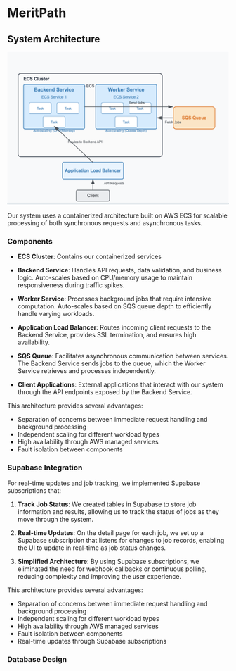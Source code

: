 # MeritPath

## System Architecture
![System Architecture Diagram](docs/static/img/architecture.png)

Our system uses a containerized architecture built on AWS ECS for scalable processing of both synchronous requests and asynchronous tasks.

### Components

- **ECS Cluster**: Contains our containerized services
 - **Backend Service**: Handles API requests, data validation, and business logic. Auto-scales based on CPU/memory usage to maintain responsiveness during traffic spikes.
 - **Worker Service**: Processes background jobs that require intensive computation. Auto-scales based on SQS queue depth to efficiently handle varying workloads.

- **Application Load Balancer**: Routes incoming client requests to the Backend Service, provides SSL termination, and ensures high availability.

- **SQS Queue**: Facilitates asynchronous communication between services. The Backend Service sends jobs to the queue, which the Worker Service retrieves and processes independently.

- **Client Applications**: External applications that interact with our system through the API endpoints exposed by the Backend Service.

This architecture provides several advantages:
- Separation of concerns between immediate request handling and background processing
- Independent scaling for different workload types
- High availability through AWS managed services
- Fault isolation between components


### Supabase Integration

For real-time updates and job tracking, we implemented Supabase subscriptions that:

1. **Track Job Status**: We created tables in Supabase to store job information and results, allowing us to track the status of jobs as they move through the system.

2. **Real-time Updates**: On the detail page for each job, we set up a Supabase subscription that listens for changes to job records, enabling the UI to update in real-time as job status changes.

3. **Simplified Architecture**: By using Supabase subscriptions, we eliminated the need for webhook callbacks or continuous polling, reducing complexity and improving the user experience.


This architecture provides several advantages:
- Separation of concerns between immediate request handling and background processing
- Independent scaling for different workload types
- High availability through AWS managed services
- Fault isolation between components
- Real-time updates through Supabase subscriptions


### Database Design